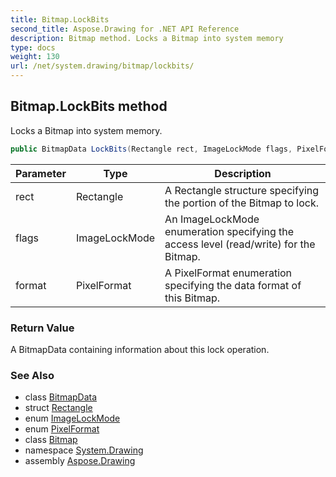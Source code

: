 ```yaml
---
title: Bitmap.LockBits
second_title: Aspose.Drawing for .NET API Reference
description: Bitmap method. Locks a Bitmap into system memory
type: docs
weight: 130
url: /net/system.drawing/bitmap/lockbits/
---
```

## Bitmap.LockBits method

Locks a Bitmap into system memory.

```csharp
public BitmapData LockBits(Rectangle rect, ImageLockMode flags, PixelFormat format)
```

| Parameter | Type | Description |
| --- | --- | --- |
| rect | Rectangle | A Rectangle structure specifying the portion of the Bitmap to lock. |
| flags | ImageLockMode | An ImageLockMode enumeration specifying the access level (read/write) for the Bitmap. |
| format | PixelFormat | A PixelFormat enumeration specifying the data format of this Bitmap. |

### Return Value

A BitmapData containing information about this lock operation.

### See Also

* class [BitmapData](../../../system.drawing.imaging/bitmapdata/)
* struct [Rectangle](../../rectangle/)
* enum [ImageLockMode](../../../system.drawing.imaging/imagelockmode/)
* enum [PixelFormat](../../../system.drawing.imaging/pixelformat/)
* class [Bitmap](../)
* namespace [System.Drawing](../../bitmap/)
* assembly [Aspose.Drawing](../../../)


